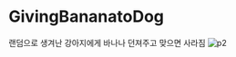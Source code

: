 # GivingBananatoDog
랜덤으로 생겨난 강아지에게 바나나 던져주고 맞으면 사라짐
![p2](https://github.com/rlrl9/GivingBananatoDog/assets/109563617/717c4e5c-cf7a-40ff-8bd5-2defc29e148c)
